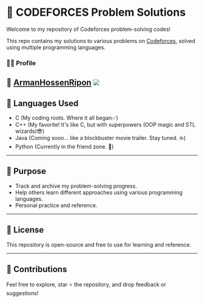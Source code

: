 # 🚀 CODEFORCES Problem Solutions

Welcome to my repository of Codeforces problem-solving codes!

This repo contains my solutions to various problems on [Codeforces](https://codeforces.com/), solved using multiple programming languages.

### 👨‍💻 Profile  
🔗 [ArmanHossenRipon](https://codeforces.com/profile/ArmanHossenRipon)
[![](https://raw.githubusercontent.com/armanhossen-dev/cf-stats/main/output/light_card.svg#gh-dark-mode-only)](https://codeforces.com/profile/ArmanHossenRipon)
---

## 🧠 Languages Used
- C (My coding roots. Where it all began✅)
- C++ (My favorite! It's like C, but with superpowers (OOP magic and STL wizards)😎)
- Java (Coming soon... like a blockbuster movie trailer. Stay tuned. ☕)
- Python (Currently in the friend zone. 🐍)

---

## 📌 Purpose
- Track and archive my problem-solving progress.
- Help others learn different approaches using various programming languages.
- Personal practice and reference.

---

## 📜 License
This repository is open-source and free to use for learning and reference.

---

## 🌟 Contributions
Feel free to explore, star ⭐ the repository, and drop feedback or suggestions!


